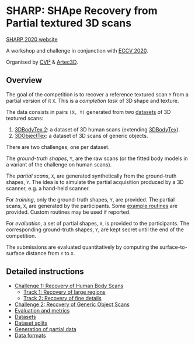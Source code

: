 # SHARP: SHApe Recovery from Partial textured 3D scans

[SHARP 2020 website](https://cvi2.uni.lu/sharp2020/)

A workshop and challenge in conjunction with
[ECCV 2020](https://eccv2020.eu/workshops/).

Organised by [CVI²](https://cvi2.uni.lu) & [Artec3D](https://www.artec3d.com).

## Overview

The goal of the competition is to recover a reference textured scan `Y` from a
partial version of it `X`.
This is a *completion task* of 3D shape and texture.

The data consists in pairs `(X, Y)` generated from two
[datasets](doc/datasets.md) of 3D textured scans:

1. [3DBodyTex 2](doc/dataset_3dbodytex2.md): a dataset of 3D human scans
   (extending [3DBodyTex](https://cvi2.uni.lu/datasets/)).
2. [3DObjectTex](doc/dataset_3dobjecttex.md): a dataset of 3D scans of generic
   objects.

There are two challenges, one per dataset.

The *ground-truth shapes*, `Y`, are the raw scans (or the fitted body models in
a variant of the challenge on human scans).

The *partial scans*, `X`, are generated synthetically from the ground-truth
shapes, `Y`.
The idea is to simulate the partial acquisition produced by a 3D scanner, e.g.
a hand-held scanner.

For *training*, only the ground-truth shapes, `Y`, are provided.
The partial scans, `X`, are generated by the participants.
Some [example routines](sharp/preprocess.py) are provided.
Custom routines may be used if reported.

For *evaluation*, a set of partial shapes, `X`, is provided to the
participants.
The corresponding ground-truth shapes, `Y`, are kept secret until the end of
the competition.

The submissions are evaluated quantitatively by computing the
surface-to-surface distance from `Y` to `X`.

## Detailed instructions

- [Challenge 1: Recovery of Human Body Scans](doc/challenge_1.md)
  - [Track 1: Recovery of large regions](doc/challenge_1_track_1.md)
  - [Track 2: Recovery of fine details](doc/challenge_1_track_2.md)
- [Challenge 2: Recovery of Generic Object Scans](doc/challenge_2.md)
- [Evaluation and metrics](doc/evaluation.md)
- [Datasets](doc/datasets.md)
- [Dataset splits](doc/dataset_splits.md)
- [Generation of partial data](doc/partial_data.md)
- [Data formats](doc/formats.md)
